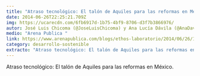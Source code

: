 ```yaml
---
title: "Atraso tecnológico: El talón de Aquiles para las reformas en México"
date: 2014-06-26T22:25:21.709Z
img: https://ucarecdn.com/6fb6917d-1b75-4bf9-8706-d3f7b3866976/
autor: José Luis Chicoma (@JoseLuisChicoma) y Ana Lucía Dávila (@AnaDavilaC89)
medio: "Arena Publica "
link: https://www.arenapublica.com/blogs/ethos-laboratorio/2014/06/26/1628
category: desarrollo-sostenible
extracto: "Atraso tecnológico: El talón de Aquiles para las reformas en México."
---
```

Atraso tecnológico: El talón de Aquiles para las reformas en México.